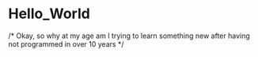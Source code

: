 # Hello_World
/* Okay, so why at my age am I trying to learn something new after having not programmed in over 10 years */
